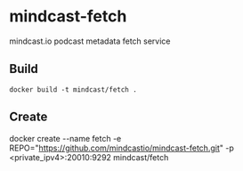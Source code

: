 # mindcast-fetch

mindcast.io podcast metadata fetch service


## Build

	docker build -t mindcast/fetch .

## Create

docker create --name fetch -e REPO="https://github.com/mindcastio/mindcast-fetch.git" -p <private_ipv4>:20010:9292 mindcast/fetch